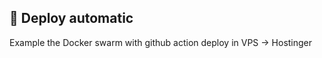 ## <a name="introduction">🤖 Deploy automatic</a>

Example the Docker swarm with github action deploy in VPS -> Hostinger
